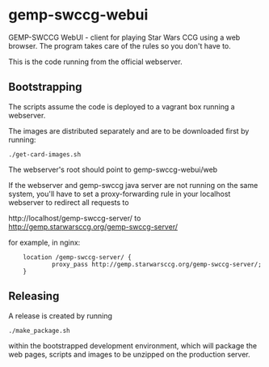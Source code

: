 # gemp-swccg-webui
GEMP-SWCCG WebUI - client for playing Star Wars CCG using a web browser. The program takes care of the rules so you don't have to.

This is the code running from the official webserver.

## Bootstrapping

The scripts assume the code is deployed to a vagrant box running a webserver.

The images are distributed separately and are to be downloaded first by running:

```
./get-card-images.sh
```

The webserver's root should point to gemp-swccg-webui/web

If the webserver and gemp-swccg java server are not running on the same system,
you'll have to set a proxy-forwarding rule in your localhost webserver to redirect all requests to

http://localhost/gemp-swccg-server/ to http://gemp.starwarsccg.org/gemp-swccg-server/

for example, in nginx:
```
    location /gemp-swccg-server/ {
            proxy_pass http://gemp.starwarsccg.org/gemp-swccg-server/;
    }
```


## Releasing

A release is created by running
```
./make_package.sh
```
within the bootstrapped development environment,
which will package the web pages, scripts and images to be unzipped on the production server.